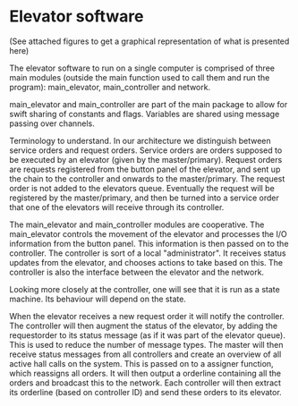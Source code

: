 Elevator software
===========================

(See attached figures to get a graphical representation of what is presented here)

The elevator software to run on a single computer is comprised of three main modules (outside the main function used to call them and run the program): main_elevator, main_controller and network.

main_elevator and main_controller are part of the main package to allow for swift sharing of constants and flags. Variables are shared using message passing over channels.

Terminology to understand. In our architecture we distinguish between service orders and request orders. Service orders are orders supposed to be executed by an elevator (given by the master/primary). Request orders are requests registered from the button panel of the elevator, and sent up the chain to the controller and onwards to the master/primary. The request order is not added to the elevators queue. Eventually the request will be registered by the master/primary, and then be turned into a service order that one of the elevators will receive through its controller.

The main_elevator and main_controller modules are cooperative. The main_elevator controls the movement of the elevator and processes the I/O information from the button panel. This information is then passed on to the controller. The controller is sort of a local "administrator". It receives status updates from the elevator, and chooses actions to take based on this. The controller is also the interface between the elevator and the network.

Looking more closely at the controller, one will see that it is run as a state machine. Its behaviour will depend on the state.

When the elevator receives a new request order it will notify the controller. The controller will then augment the status of the elevator, by adding the requestorder to its status message (as if it was part of the elevator queue). This is used to reduce the number of message types. The master will then receive status messages from all controllers and create an overview of all active hall calls on the system. This is passed on to a assigner function, which reassigns all orders. It will then output a orderline containing all the orders and broadcast this to the network. Each controller will then extract its orderline (based on controller ID) and send these orders to its elevator.